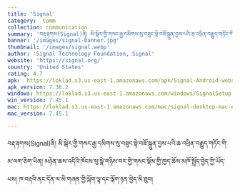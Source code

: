 ```yaml
---
title: 'Signal'
category:  Comm
collection: communication
summary: 'བརྡ་རྟགས(Signal)ནི། མི་སྒེར་གྱི་གསང་རྒྱ་དམིགས་སུ་བཟུང་སྟེ་བཟོ་སྐྲུན་བྱས་པའི་ཆ་འཕྲིན་བརྒྱུད་གཏོང་གི་མ་ལག་ཅིག་ཡིན། མཉེན་ཆས་འདིའི་ཁོངས་སུ་སྣེ་གཉིས་བར་གྱི་གསང་སྡོམ་གྱི་ཁྱད་ཆོས་མཁོ་སྤྲོད་བྱེད་ཀྱི་ཡོད་པས། ཁ་བརྡའི་ནང་དོན་ལ་མི་གཞན་གྱི་ལྐོག་ལྟ་དང་ལྐོག་ཉན་བྱེད་མི་ཐུབ། '
banner: '/images/signal-banner.jpg'
thumbnail: '/images/signal.webp'
author: 'Signal Technology Foundation, Signal'
website: 'https://signal.org/'
country: 'United States'
rating: 4.7
apk:  https://loklad.s3.us-east-1.amazonaws.com/apk/Signal-Android-website-prod-universal-release-7.36.2.apk
apk_version: 7.36.2
windows: https://loklad.s3.us-east-1.amazonaws.com/windows/SignalSetup.exe
win_version: 7.45.1
mac: https://loklad.s3.us-east-1.amazonaws.com/mac/signal-desktop-mac-universal-7.45.1.dmg
mac_version: 7.45.1

---
```

བརྡ་རྟགས(Signal)ནི། མི་སྒེར་གྱི་གསང་རྒྱ་དམིགས་སུ་བཟུང་སྟེ་བཟོ་སྐྲུན་བྱས་པའི་ཆ་འཕྲིན་བརྒྱུད་གཏོང་གི་མ་ལག་ཅིག་ཡིན། མཉེན་ཆས་འདིའི་ཁོངས་སུ་སྣེ་གཉིས་བར་གྱི་གསང་སྡོམ་གྱི་ཁྱད་ཆོས་མཁོ་སྤྲོད་བྱེད་ཀྱི་ཡོད་པས། ཁ་བརྡའི་ནང་དོན་ལ་མི་གཞན་གྱི་ལྐོག་ལྟ་དང་ལྐོག་ཉན་བྱེད་མི་ཐུབ།